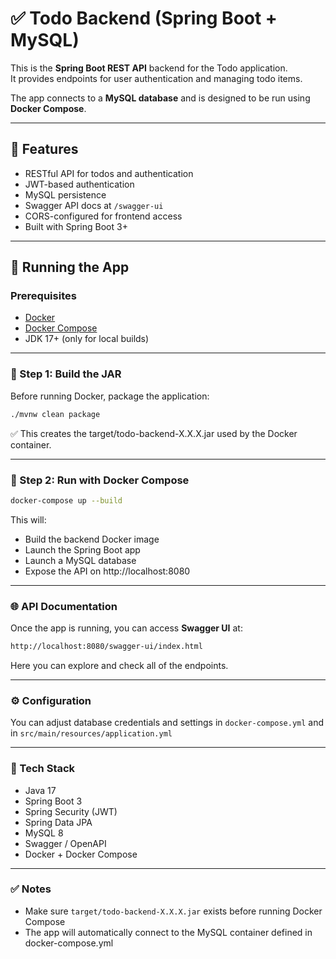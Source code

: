 # ✅ Todo Backend (Spring Boot + MySQL)

This is the **Spring Boot REST API** backend for the Todo application.  
It provides endpoints for user authentication and managing todo items.

The app connects to a **MySQL database** and is designed to be run using **Docker Compose**.

---

## 🚀 Features

- RESTful API for todos and authentication
- JWT-based authentication
- MySQL persistence
- Swagger API docs at `/swagger-ui`
- CORS-configured for frontend access
- Built with Spring Boot 3+

---

## 🐳 Running the App

### Prerequisites

- [Docker](https://www.docker.com/)
- [Docker Compose](https://docs.docker.com/compose/)
- JDK 17+ (only for local builds)

---

### 🧱 Step 1: Build the JAR

Before running Docker, package the application:

```bash
./mvnw clean package
```
✅ This creates the target/todo-backend-X.X.X.jar used by the Docker container.

---

### 🐳 Step 2: Run with Docker Compose
```bash
docker-compose up --build
```

This will:
- Build the backend Docker image
- Launch the Spring Boot app
- Launch a MySQL database
- Expose the API on http://localhost:8080

---

### 🌐 API Documentation
Once the app is running, you can access **Swagger UI** at:

```bash
http://localhost:8080/swagger-ui/index.html
```
Here you can explore and check all of the endpoints.

---

### ⚙️ Configuration

You can adjust database credentials and settings in `docker-compose.yml` and in `src/main/resources/application.yml`

---

### 🧪 Tech Stack
- Java 17
- Spring Boot 3
- Spring Security (JWT)
- Spring Data JPA
- MySQL 8
- Swagger / OpenAPI
- Docker + Docker Compose

---

### ✅ Notes
- Make sure `target/todo-backend-X.X.X.jar` exists before running Docker Compose
- The app will automatically connect to the MySQL container defined in docker-compose.yml